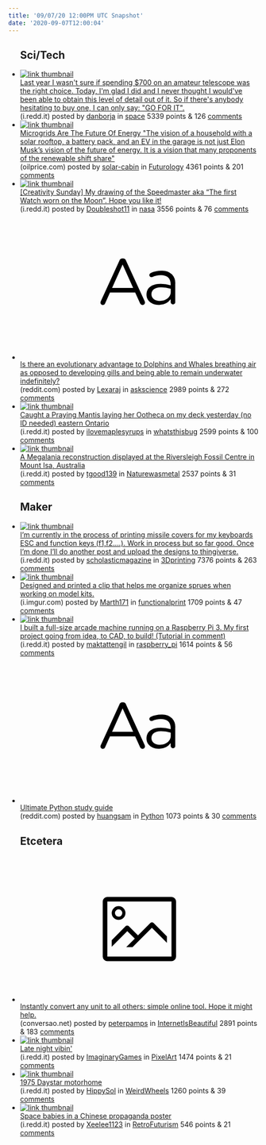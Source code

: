 ```yaml
---
title: '09/07/20 12:00PM UTC Snapshot'
date: '2020-09-07T12:00:04'
---
```

<ul>
<h2>Sci/Tech</h2>

<li><a href='https://i.redd.it/tkbksng16kl51.jpg'><img src='https://a.thumbs.redditmedia.com/0iSq7qIZOp1VUowMo1elMtEFcG1cWkGr-hNJo6Lb8p0.jpg' alt='link thumbnail'></a><div><div class='linkTitle'><a href='https://i.redd.it/tkbksng16kl51.jpg'>Last year I wasn't sure if spending $700 on an amateur telescope was the right choice. Today, I'm glad I did and I never thought I would've been able to obtain this level of detail out of it. So if there's anybody hesitating to buy one, I can only say: "GO FOR IT".</a></div>(i.redd.it) posted by <a href='https://www.reddit.com/user/danborja'>danborja</a> in <a href='https://www.reddit.com/r/space'>space</a> 5339 points & 126 <a href='https://www.reddit.com/r/space/comments/inpqs6/last_year_i_wasnt_sure_if_spending_700_on_an/'>comments</a></div></li>

<li><a href='https://oilprice.com/Alternative-Energy/Renewable-Energy/Microgrids-Are-The-Future-Of-Energy.html'><img src='https://b.thumbs.redditmedia.com/H4X3MbcvkbQ4E_fm8hpzmd5PfQKfnGChljGg4lPva-o.jpg' alt='link thumbnail'></a><div><div class='linkTitle'><a href='https://oilprice.com/Alternative-Energy/Renewable-Energy/Microgrids-Are-The-Future-Of-Energy.html'>Microgrids Are The Future Of Energy "The vision of a household with a solar rooftop, a battery pack, and an EV in the garage is not just Elon Musk’s vision of the future of energy. It is a vision that many proponents of the renewable shift share"</a></div>(oilprice.com) posted by <a href='https://www.reddit.com/user/solar-cabin'>solar-cabin</a> in <a href='https://www.reddit.com/r/Futurology'>Futurology</a> 4361 points & 201 <a href='https://www.reddit.com/r/Futurology/comments/inx50v/microgrids_are_the_future_of_energy_the_vision_of/'>comments</a></div></li>

<li><a href='https://i.redd.it/5tv9faryhkl51.jpg'><img src='https://b.thumbs.redditmedia.com/Z0EGRfhVarUT3Gs2l2shHasZWnfocttk9Orz7QIPjfU.jpg' alt='link thumbnail'></a><div><div class='linkTitle'><a href='https://i.redd.it/5tv9faryhkl51.jpg'>[Creativity Sunday] My drawing of the Speedmaster aka “The first Watch worn on the Moon”. Hope you like it!</a></div>(i.redd.it) posted by <a href='https://www.reddit.com/user/Doubleshot11'>Doubleshot11</a> in <a href='https://www.reddit.com/r/nasa'>nasa</a> 3556 points & 76 <a href='https://www.reddit.com/r/nasa/comments/inqqvq/creativity_sunday_my_drawing_of_the_speedmaster/'>comments</a></div></li>

<li><a href='https://www.reddit.com/r/askscience/comments/inpo05/is_there_an_evolutionary_advantage_to_dolphins/'><svg version='1.1' viewBox='-34 -12 104 64' preserveAspectRatio='xMidYMid slice' xmlns='http://www.w3.org/2000/svg' xmlns:xlink='http://www.w3.org/1999/xlink'>
    <title>text link thumbnail</title>
    <path d='M12.19,8.84a1.45,1.45,0,0,0-1.4-1h-.12a1.46,1.46,0,0,0-1.42,1L1.14,26.56a1.29,1.29,0,0,0-.14.59,1,1,0,0,0,1,1,1.12,1.12,0,0,0,1.08-.77l2.08-4.65h11l2.08,4.59a1.24,1.24,0,0,0,1.12.83,1.08,1.08,0,0,0,1.08-1.08,1.64,1.64,0,0,0-.14-.57ZM6.08,20.71l4.59-10.22,4.6,10.22Z'>
    </path>
    <path d='M32.24,14.78A6.35,6.35,0,0,0,27.6,13.2a11.36,11.36,0,0,0-4.7,1,1,1,0,0,0-.58.89,1,1,0,0,0,.94.92,1.23,1.23,0,0,0,.39-.08,8.87,8.87,0,0,1,3.72-.81c2.7,0,4.28,1.33,4.28,3.92v.5a15.29,15.29,0,0,0-4.42-.61c-3.64,0-6.14,1.61-6.14,4.64v.05c0,2.95,2.7,4.48,5.37,4.48a6.29,6.29,0,0,0,5.19-2.48V26.9a1,1,0,0,0,1,1,1,1,0,0,0,1-1.06V19A5.71,5.71,0,0,0,32.24,14.78Zm-.56,7.7c0,2.28-2.17,3.89-4.81,3.89-1.94,0-3.61-1.06-3.61-2.86v-.06c0-1.8,1.5-3,4.2-3a15.2,15.2,0,0,1,4.22.61Z'>
    </path>
    </svg></a><div><div class='linkTitle'><a href='https://www.reddit.com/r/askscience/comments/inpo05/is_there_an_evolutionary_advantage_to_dolphins/'>Is there an evolutionary advantage to Dolphins and Whales breathing air as opposed to developing gills and being able to remain underwater indefinitely?</a></div>(reddit.com) posted by <a href='https://www.reddit.com/user/Lexaraj'>Lexaraj</a> in <a href='https://www.reddit.com/r/askscience'>askscience</a> 2989 points & 272 <a href='https://www.reddit.com/r/askscience/comments/inpo05/is_there_an_evolutionary_advantage_to_dolphins/'>comments</a></div></li>

<li><a href='https://i.redd.it/d2lkp7hv0jl51.jpg'><img src='https://b.thumbs.redditmedia.com/aM0HMu2hHSWEy8eoGBosBRjTyyUwnwez4QRH2LHFCdw.jpg' alt='link thumbnail'></a><div><div class='linkTitle'><a href='https://i.redd.it/d2lkp7hv0jl51.jpg'>Caught a Praying Mantis laying her Ootheca on my deck yesterday (no ID needed) eastern Ontario</a></div>(i.redd.it) posted by <a href='https://www.reddit.com/user/ilovemaplesyrups'>ilovemaplesyrups</a> in <a href='https://www.reddit.com/r/whatsthisbug'>whatsthisbug</a> 2599 points & 100 <a href='https://www.reddit.com/r/whatsthisbug/comments/inlpd5/caught_a_praying_mantis_laying_her_ootheca_on_my/'>comments</a></div></li>

<li><a href='https://i.redd.it/oxi5q3bo3ll51.jpg'><img src='https://a.thumbs.redditmedia.com/t2rff_jaA4lSA4TLh0LUyYoSNZzI793BMdYrM-UGah8.jpg' alt='link thumbnail'></a><div><div class='linkTitle'><a href='https://i.redd.it/oxi5q3bo3ll51.jpg'>A Megalania reconstruction displayed at the Riversleigh Fossil Centre in Mount Isa, Australia</a></div>(i.redd.it) posted by <a href='https://www.reddit.com/user/tgood139'>tgood139</a> in <a href='https://www.reddit.com/r/Naturewasmetal'>Naturewasmetal</a> 2537 points & 31 <a href='https://www.reddit.com/r/Naturewasmetal/comments/insy3p/a_megalania_reconstruction_displayed_at_the/'>comments</a></div></li>

<h2>Maker</h2>

<li><a href='https://i.redd.it/b3d932yh0ll51.jpg'><img src='https://b.thumbs.redditmedia.com/d5h4YIQ4VLUs009t9PuX9hHT-ciMzbqe1kTDO7ALTZc.jpg' alt='link thumbnail'></a><div><div class='linkTitle'><a href='https://i.redd.it/b3d932yh0ll51.jpg'>I’m currently in the process of printing missile covers for my keyboards ESC and function keys (f1,f2....). Work in process but so far good. Once I’m done I’ll do another post and upload the designs to thingiverse.</a></div>(i.redd.it) posted by <a href='https://www.reddit.com/user/scholasticmagazine'>scholasticmagazine</a> in <a href='https://www.reddit.com/r/3Dprinting'>3Dprinting</a> 7376 points & 263 <a href='https://www.reddit.com/r/3Dprinting/comments/insmq3/im_currently_in_the_process_of_printing_missile/'>comments</a></div></li>

<li><a href='https://i.imgur.com/UOU8RzS.jpg?1'><img src='https://a.thumbs.redditmedia.com/1PnEv8HGtfCKJxoEzRB7s-b_TA5Vf-c_BVCw6F7mOq0.jpg' alt='link thumbnail'></a><div><div class='linkTitle'><a href='https://i.imgur.com/UOU8RzS.jpg?1'>Designed and printed a clip that helps me organize sprues when working on model kits.</a></div>(i.imgur.com) posted by <a href='https://www.reddit.com/user/Marth171'>Marth171</a> in <a href='https://www.reddit.com/r/functionalprint'>functionalprint</a> 1709 points & 47 <a href='https://www.reddit.com/r/functionalprint/comments/inmjk8/designed_and_printed_a_clip_that_helps_me/'>comments</a></div></li>

<li><a href='https://i.redd.it/0audrnws5kl51.gif'><img src='https://b.thumbs.redditmedia.com/r1-TbpNNI1C7jIkMShWYFr4OSDCtFGRjjYb4PeE2coc.jpg' alt='link thumbnail'></a><div><div class='linkTitle'><a href='https://i.redd.it/0audrnws5kl51.gif'>I built a full-size arcade machine running on a Raspberry Pi 3. My first project going from idea, to CAD, to build! (Tutorial in comment)</a></div>(i.redd.it) posted by <a href='https://www.reddit.com/user/maktattengil'>maktattengil</a> in <a href='https://www.reddit.com/r/raspberry_pi'>raspberry_pi</a> 1614 points & 56 <a href='https://www.reddit.com/r/raspberry_pi/comments/inpll7/i_built_a_fullsize_arcade_machine_running_on_a/'>comments</a></div></li>

<li><a href='https://www.reddit.com/r/Python/comments/inllmf/ultimate_python_study_guide/'><svg version='1.1' viewBox='-34 -12 104 64' preserveAspectRatio='xMidYMid slice' xmlns='http://www.w3.org/2000/svg' xmlns:xlink='http://www.w3.org/1999/xlink'>
    <title>text link thumbnail</title>
    <path d='M12.19,8.84a1.45,1.45,0,0,0-1.4-1h-.12a1.46,1.46,0,0,0-1.42,1L1.14,26.56a1.29,1.29,0,0,0-.14.59,1,1,0,0,0,1,1,1.12,1.12,0,0,0,1.08-.77l2.08-4.65h11l2.08,4.59a1.24,1.24,0,0,0,1.12.83,1.08,1.08,0,0,0,1.08-1.08,1.64,1.64,0,0,0-.14-.57ZM6.08,20.71l4.59-10.22,4.6,10.22Z'>
    </path>
    <path d='M32.24,14.78A6.35,6.35,0,0,0,27.6,13.2a11.36,11.36,0,0,0-4.7,1,1,1,0,0,0-.58.89,1,1,0,0,0,.94.92,1.23,1.23,0,0,0,.39-.08,8.87,8.87,0,0,1,3.72-.81c2.7,0,4.28,1.33,4.28,3.92v.5a15.29,15.29,0,0,0-4.42-.61c-3.64,0-6.14,1.61-6.14,4.64v.05c0,2.95,2.7,4.48,5.37,4.48a6.29,6.29,0,0,0,5.19-2.48V26.9a1,1,0,0,0,1,1,1,1,0,0,0,1-1.06V19A5.71,5.71,0,0,0,32.24,14.78Zm-.56,7.7c0,2.28-2.17,3.89-4.81,3.89-1.94,0-3.61-1.06-3.61-2.86v-.06c0-1.8,1.5-3,4.2-3a15.2,15.2,0,0,1,4.22.61Z'>
    </path>
    </svg></a><div><div class='linkTitle'><a href='https://www.reddit.com/r/Python/comments/inllmf/ultimate_python_study_guide/'>Ultimate Python study guide</a></div>(reddit.com) posted by <a href='https://www.reddit.com/user/huangsam'>huangsam</a> in <a href='https://www.reddit.com/r/Python'>Python</a> 1073 points & 30 <a href='https://www.reddit.com/r/Python/comments/inllmf/ultimate_python_study_guide/'>comments</a></div></li>

<h2>Etcetera</h2>

<li><a href='https://www.conversao.net/eng/'><svg version='1.1' viewBox='-34 -14 104 64' preserveAspectRatio='xMidYMid meet' xmlns='http://www.w3.org/2000/svg' xmlns:xlink='http://www.w3.org/1999/xlink'>
    <title>link thumbnail</title>
    <path d='M32,4H4A2,2,0,0,0,2,6V30a2,2,0,0,0,2,2H32a2,2,0,0,0,2-2V6A2,2,0,0,0,32,4ZM4,30V6H32V30Z'></path>
    <path d='M8.92,14a3,3,0,1,0-3-3A3,3,0,0,0,8.92,14Zm0-4.6A1.6,1.6,0,1,1,7.33,11,1.6,1.6,0,0,1,8.92,9.41Z'></path>
    <path d='M22.78,15.37l-5.4,5.4-4-4a1,1,0,0,0-1.41,0L5.92,22.9v2.83l6.79-6.79L16,22.18l-3.75,3.75H15l8.45-8.45L30,24V21.18l-5.81-5.81A1,1,0,0,0,22.78,15.37Z'></path>
    </svg></a><div><div class='linkTitle'><a href='https://www.conversao.net/eng/'>Instantly convert any unit to all others: simple online tool. Hope it might help.</a></div>(conversao.net) posted by <a href='https://www.reddit.com/user/peterpamps'>peterpamps</a> in <a href='https://www.reddit.com/r/InternetIsBeautiful'>InternetIsBeautiful</a> 2891 points & 183 <a href='https://www.reddit.com/r/InternetIsBeautiful/comments/invni7/instantly_convert_any_unit_to_all_others_simple/'>comments</a></div></li>

<li><a href='https://i.redd.it/l3azs86ssnl51.png'><img src='https://b.thumbs.redditmedia.com/bC2R9xxZoPvz_gKfhev6VbdX5hY2ak7DwZ9Mah1SSco.jpg' alt='link thumbnail'></a><div><div class='linkTitle'><a href='https://i.redd.it/l3azs86ssnl51.png'>Late night vibin'</a></div>(i.redd.it) posted by <a href='https://www.reddit.com/user/ImaginaryGames'>ImaginaryGames</a> in <a href='https://www.reddit.com/r/PixelArt'>PixelArt</a> 1474 points & 21 <a href='https://www.reddit.com/r/PixelArt/comments/io1fx1/late_night_vibin/'>comments</a></div></li>

<li><a href='https://i.redd.it/6g92h8vzckl51.jpg'><img src='https://b.thumbs.redditmedia.com/k9TF72v4GbAQmh6_mtqYcbAxiigO4hh4rbTgsdLo4NY.jpg' alt='link thumbnail'></a><div><div class='linkTitle'><a href='https://i.redd.it/6g92h8vzckl51.jpg'>1975 Daystar motorhome</a></div>(i.redd.it) posted by <a href='https://www.reddit.com/user/HippySol'>HippySol</a> in <a href='https://www.reddit.com/r/WeirdWheels'>WeirdWheels</a> 1260 points & 39 <a href='https://www.reddit.com/r/WeirdWheels/comments/inq8wg/1975_daystar_motorhome/'>comments</a></div></li>

<li><a href='https://i.redd.it/klx4cq9t4ol51.jpg'><img src='https://b.thumbs.redditmedia.com/C-OOPSRIIwhjjGz9HO6-yIijpwjbQnaCamaM03rhkiE.jpg' alt='link thumbnail'></a><div><div class='linkTitle'><a href='https://i.redd.it/klx4cq9t4ol51.jpg'>Space babies in a Chinese propaganda poster</a></div>(i.redd.it) posted by <a href='https://www.reddit.com/user/Xeelee1123'>Xeelee1123</a> in <a href='https://www.reddit.com/r/RetroFuturism'>RetroFuturism</a> 546 points & 21 <a href='https://www.reddit.com/r/RetroFuturism/comments/io2alz/space_babies_in_a_chinese_propaganda_poster/'>comments</a></div></li>

</ul>
